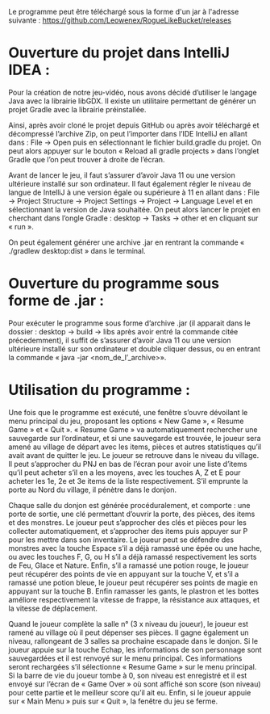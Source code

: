 
Le programme peut être téléchargé sous la forme d'un jar à l'adresse suivante : https://github.com/Leowenex/RogueLikeBucket/releases

# Ouverture du projet dans IntelliJ IDEA :

  Pour la création de notre jeu-vidéo, nous avons décidé d’utiliser le langage Java avec la librairie libGDX. Il existe un utilitaire permettant de générer un projet Gradle avec la librairie préinstallée.
  
  Ainsi, après avoir cloné le projet depuis GitHub ou après avoir téléchargé et décompressé l’archive Zip, on peut l’importer dans l’IDE IntelliJ en allant dans : File -> Open puis en sélectionnant le fichier build.gradle du projet. On peut alors appuyer sur le bouton « Reload all gradle projects » dans l’onglet Gradle que l’on peut trouver à droite de l’écran.
  
  Avant de lancer le jeu, il faut s’assurer d’avoir Java 11 ou une version ultérieure installé sur son ordinateur. Il faut également régler le niveau de langue de IntelliJ à une version égale ou supérieure à 11 en allant dans : File -> Project Structure -> Project Settings -> Project -> Language Level et en sélectionnant la version de Java souhaitée.  On peut alors lancer le projet en cherchant dans l’ongle Gradle : desktop -> Tasks -> other et en cliquant sur « run ». 
  
  On peut également générer une archive .jar en rentrant la commande « ./gradlew desktop:dist » dans le terminal.

# Ouverture du programme sous forme de .jar :

  Pour exécuter le programme sous forme d’archive .jar (il apparait dans le dossier : desktop -> build -> libs après avoir entré la commande citée précedemment), il suffit de s’assurer d’avoir Java 11 ou une version ultérieure installé sur son ordinateur et double cliquer dessus, ou en entrant la commande « java -jar <nom_de_l’_archive>».

# Utilisation du programme :

  Une fois que le programme est exécuté, une fenêtre s’ouvre dévoilant le menu principal du jeu, proposant les options « New Game », « Resume Game » et « Quit ». « Resume Game » va automatiquement rechercher une sauvegarde sur l’ordinateur, et si une sauvegarde est trouvée, le joueur sera amené au village de départ avec les items, pièces et autres statistiques qu’il avait avant de quitter le jeu. Le joueur se retrouve dans le niveau du village. Il peut s’approcher du PNJ en bas de l’écran pour avoir une liste d’items qu’il peut acheter s’il en a les moyens, avec les touches A, Z et E pour acheter les 1e, 2e et 3e items de la liste respectivement. S’il emprunte la porte au Nord du village, il pénètre dans le donjon.
 
  Chaque salle du donjon est générée procéduralement, et comporte : une porte de sortie, une clé permettant d’ouvrir la porte, des pièces, des items et des monstres. Le joueur peut s’approcher des clés et pièces pour les collecter automatiquement, et s’approcher des items puis appuyer sur P pour les mettre dans son inventaire. Le joueur peut se défendre des monstres avec la touche Espace s’il a déjà ramassé une épée ou une hache, ou avec les touches F, G, ou H s’il a déjà ramassé respectivement les sorts de Feu, Glace et Nature. Enfin, s’il a ramassé une potion rouge, le joueur peut récupérer des points de vie en appuyant sur la touche V, et s’il a ramassé une potion bleue, le joueur peut récupérer ses points de magie en appuyant sur la touche B. Enfin ramasser les gants, le plastron et les bottes améliore respectivement la vitesse de frappe, la résistance aux attaques, et la vitesse de déplacement.
  
  Quand le joueur complète la salle n° (3 x niveau du joueur), le joueur est ramené au village où il peut dépenser ses pièces. Il gagne également un niveau, rallongeant de 3 salles sa prochaine escapade dans le donjon. Si le joueur appuie sur la touche Echap, les informations de son personnage sont sauvegardées et il est renvoyé sur le menu principal. Ces informations seront rechargées s’il sélectionne « Resume Game » sur le menu principal. Si la barre de vie du joueur tombe à 0, son niveau est enregistré et il est envoyé sur l’écran de « Game Over » où sont affiché son score (son niveau) pour cette partie et le meilleur score qu’il ait eu. Enfin, si le joueur appuie sur « Main Menu » puis sur « Quit », la fenêtre du jeu se ferme.

